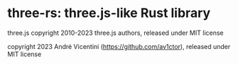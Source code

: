 # three-rs: three.js-like Rust library

three.js copyright 2010-2023 three.js authors, released under MIT license     

copyright 2023 André Vicentini (https://github.com/av1ctor), released under MIT license
